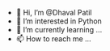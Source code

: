 - 👋 Hi, I’m @Dhaval Patil
- 👀 I’m interested in Python
- 🌱 I’m currently learning ...
- 📫 How to reach me ...

<!---
codepython1/codepython1 is a ✨ special ✨ repository because its `README.md` (this file) appears on your GitHub profile.
You can click the Preview link to take a look at your changes.
--->
